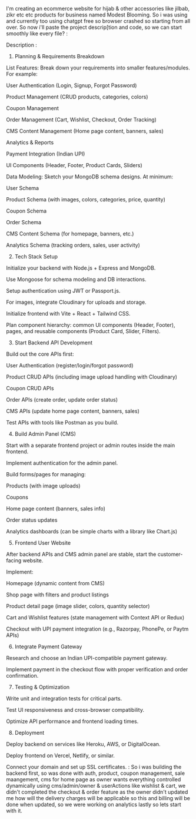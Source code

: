 I'm creating an ecommerce website for hijab & other accessories like jilbab, zikr etc etc products for business named Modest Blooming. So i was using and currently too using chatgpt free so browser crashed so starting from all over. So now i'll paste the project descrip[tion and code, so we can start smoothly like every file?
:


Description :
1. Planning & Requirements Breakdown

List Features: Break down your requirements into smaller features/modules. For example:

User Authentication (Login, Signup, Forgot Password)

Product Management (CRUD products, categories, colors)

Coupon Management

Order Management (Cart, Wishlist, Checkout, Order Tracking)

CMS Content Management (Home page content, banners, sales)

Analytics & Reports

Payment Integration (Indian UPI)

UI Components (Header, Footer, Product Cards, Sliders)

Data Modeling: Sketch your MongoDB schema designs. At minimum:

User Schema

Product Schema (with images, colors, categories, price, quantity)

Coupon Schema

Order Schema

CMS Content Schema (for homepage, banners, etc.)

Analytics Schema (tracking orders, sales, user activity)

2. Tech Stack Setup

Initialize your backend with Node.js + Express and MongoDB.

Use Mongoose for schema modeling and DB interactions.

Setup authentication using JWT or Passport.js.

For images, integrate Cloudinary for uploads and storage.

Initialize frontend with Vite + React + Tailwind CSS.

Plan component hierarchy: common UI components (Header, Footer), pages, and reusable components (Product Card, Slider, Filters).

3. Start Backend API Development

Build out the core APIs first:

User Authentication (register/login/forgot password)

Product CRUD APIs (including image upload handling with Cloudinary)

Coupon CRUD APIs

Order APIs (create order, update order status)

CMS APIs (update home page content, banners, sales)

Test APIs with tools like Postman as you build.

4. Build Admin Panel (CMS)

Start with a separate frontend project or admin routes inside the main frontend.

Implement authentication for the admin panel.

Build forms/pages for managing:

Products (with image uploads)

Coupons

Home page content (banners, sales info)

Order status updates

Analytics dashboards (can be simple charts with a library like Chart.js)

5. Frontend User Website

After backend APIs and CMS admin panel are stable, start the customer-facing website.

Implement:

Homepage (dynamic content from CMS)

Shop page with filters and product listings

Product detail page (image slider, colors, quantity selector)

Cart and Wishlist features (state management with Context API or Redux)

Checkout with UPI payment integration (e.g., Razorpay, PhonePe, or Paytm APIs)

6. Integrate Payment Gateway

Research and choose an Indian UPI-compatible payment gateway.

Implement payment in the checkout flow with proper verification and order confirmation.

7. Testing & Optimization

Write unit and integration tests for critical parts.

Test UI responsiveness and cross-browser compatibility.

Optimize API performance and frontend loading times.

8. Deployment

Deploy backend on services like Heroku, AWS, or DigitalOcean.

Deploy frontend on Vercel, Netlify, or similar.

Connect your domain and set up SSL certificates. 
:
So i was building the backend first, so was done with auth, product, coupon management, sale maangement, cms for home page as owner wants everything controlled dynamically using cms/admin/owner & userActions like wishlist & cart, we didn't completed the checkout & order feature as the owner didn't updated me how will the delivery charges will be applicable so this and billing will be done when updated, so we were working on analytics lastly so lets start with it.